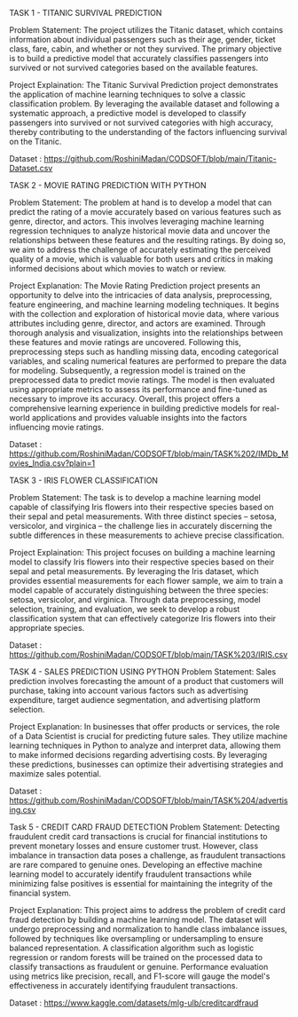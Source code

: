 TASK 1 - TITANIC SURVIVAL PREDICTION

Problem Statement:
The project utilizes the Titanic dataset, which contains information about individual passengers such as their age, gender, ticket class, fare, cabin, and whether or not they survived. 
The primary objective is to build a predictive model that accurately classifies passengers into survived or not survived categories based on the available features.

Project Explaination:
The Titanic Survival Prediction project demonstrates the application of machine learning techniques to solve a classic classification problem. By leveraging the available dataset and following a systematic approach, a predictive model is developed to classify passengers into survived or not survived categories with high accuracy,
thereby contributing to the understanding of the factors influencing survival on the Titanic.

Dataset : https://github.com/RoshiniMadan/CODSOFT/blob/main/Titanic-Dataset.csv

TASK 2 - MOVIE RATING PREDICTION WITH PYTHON

Problem Statement:
The problem at hand is to develop a model that can predict the rating of a movie accurately based on various features such as genre, director, and actors. This involves leveraging machine learning regression techniques to analyze historical movie data and uncover the relationships between these features and the resulting ratings. By doing so, we aim to address the challenge of accurately estimating the perceived quality of a movie, which is valuable for both users and critics in making informed decisions about which movies to watch or review.

Project Explanation:
The Movie Rating Prediction project presents an opportunity to delve into the intricacies of data analysis, preprocessing, feature engineering, and machine learning modeling techniques. It begins with the collection and exploration of historical movie data, where various attributes including genre, director, and actors are examined. Through thorough analysis and visualization, insights into the relationships between these features and movie ratings are uncovered. Following this, preprocessing steps such as handling missing data, encoding categorical variables, and scaling numerical features are performed to prepare the data for modeling. Subsequently, a regression model is trained on the preprocessed data to predict movie ratings. The model is then evaluated using appropriate metrics to assess its performance and fine-tuned as necessary to improve its accuracy. Overall, this project offers a comprehensive learning experience in building predictive models for real-world applications and provides valuable insights into the factors influencing movie ratings.

Dataset : https://github.com/RoshiniMadan/CODSOFT/blob/main/TASK%202/IMDb_Movies_India.csv?plain=1

TASK 3 - IRIS FLOWER CLASSIFICATION

Problem Statement:
The task is to develop a machine learning model capable of classifying Iris flowers into their respective species based on their sepal and petal measurements. With three distinct species – setosa, versicolor, and virginica – the challenge lies in accurately discerning the subtle differences in these measurements to achieve precise classification.

Project Explaination:
This project focuses on building a machine learning model to classify Iris flowers into their respective species based on their sepal and petal measurements. By leveraging the Iris dataset, which provides essential measurements for each flower sample, we aim to train a model capable of accurately distinguishing between the three species: setosa, versicolor, and virginica. Through data preprocessing, model selection, training, and evaluation, we seek to develop a robust classification system that can effectively categorize Iris flowers into their appropriate species.

Dataset : https://github.com/RoshiniMadan/CODSOFT/blob/main/TASK%203/IRIS.csv

TASK 4 - SALES PREDICTION USING PYTHON
Problem Statement:
Sales prediction involves forecasting the amount of a product that customers will purchase, taking into account various factors such as advertising expenditure, target audience segmentation, and advertising platform selection.

Project Explanation:
In businesses that offer products or services, the role of a Data Scientist is crucial for predicting future sales. They utilize machine learning techniques in Python to analyze and interpret data, allowing them to make informed decisions regarding advertising costs. By leveraging these predictions, businesses can optimize their advertising strategies and maximize sales potential.

Dataset : https://github.com/RoshiniMadan/CODSOFT/blob/main/TASK%204/advertising.csv

Task 5 - CREDIT CARD FRAUD DETECTION
Problem Statement:
Detecting fraudulent credit card transactions is crucial for financial institutions to prevent monetary losses and ensure customer trust. However, class imbalance in transaction data poses a challenge, as fraudulent transactions are rare compared to genuine ones. Developing an effective machine learning model to accurately identify fraudulent transactions while minimizing false positives is essential for maintaining the integrity of the financial system.

Project Explanation:
This project aims to address the problem of credit card fraud detection by building a machine learning model. The dataset will undergo preprocessing and normalization to handle class imbalance issues, followed by techniques like oversampling or undersampling to ensure balanced representation. A classification algorithm such as logistic regression or random forests will be trained on the processed data to classify transactions as fraudulent or genuine. Performance evaluation using metrics like precision, recall, and F1-score will gauge the model's effectiveness in accurately identifying fraudulent transactions.

Dataset : https://www.kaggle.com/datasets/mlg-ulb/creditcardfraud


